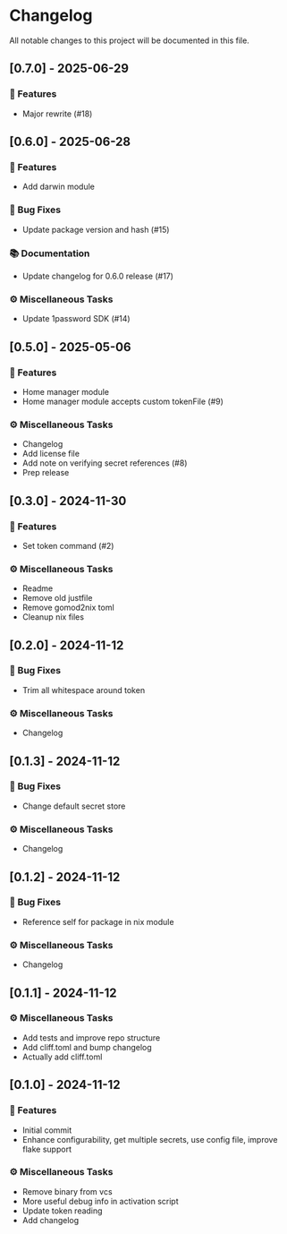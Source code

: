 # Changelog

All notable changes to this project will be documented in this file.

## [0.7.0] - 2025-06-29

### 🚀 Features

- Major rewrite (#18)

## [0.6.0] - 2025-06-28

### 🚀 Features

- Add darwin module

### 🐛 Bug Fixes

- Update package version and hash (#15)

### 📚 Documentation

- Update changelog for 0.6.0 release (#17)

### ⚙️ Miscellaneous Tasks

- Update 1password SDK (#14)

## [0.5.0] - 2025-05-06

### 🚀 Features

- Home manager module
- Home manager module accepts custom tokenFile (#9)

### ⚙️ Miscellaneous Tasks

- Changelog
- Add license file
- Add note on verifying secret references (#8)
- Prep release

## [0.3.0] - 2024-11-30

### 🚀 Features

- Set token command (#2)

### ⚙️ Miscellaneous Tasks

- Readme
- Remove old justfile
- Remove gomod2nix toml
- Cleanup nix files

## [0.2.0] - 2024-11-12

### 🐛 Bug Fixes

- Trim all whitespace around token

### ⚙️ Miscellaneous Tasks

- Changelog

## [0.1.3] - 2024-11-12

### 🐛 Bug Fixes

- Change default secret store

### ⚙️ Miscellaneous Tasks

- Changelog

## [0.1.2] - 2024-11-12

### 🐛 Bug Fixes

- Reference self for package in nix module

### ⚙️ Miscellaneous Tasks

- Changelog

## [0.1.1] - 2024-11-12

### ⚙️ Miscellaneous Tasks

- Add tests and improve repo structure
- Add cliff.toml and bump changelog
- Actually add cliff.toml

## [0.1.0] - 2024-11-12

### 🚀 Features

- Initial commit
- Enhance configurability, get multiple secrets, use config file, improve flake support

### ⚙️ Miscellaneous Tasks

- Remove binary from vcs
- More useful debug info in activation script
- Update token reading
- Add changelog

<!-- generated by git-cliff -->
